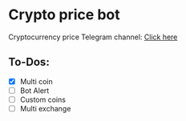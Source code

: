 # Crypto price bot
Cryptocurrency price Telegram channel: [Click here](https://t.me/crypto_livePrice)

## To-Dos:
   + [X] Multi coin
   + [ ] Bot Alert
   + [ ] Custom coins
   + [ ] Multi exchange
